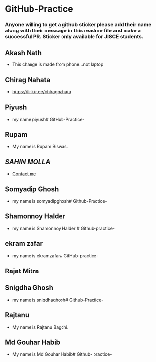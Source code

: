 # GitHub-Practice
### Anyone willing to get a github sticker please add their name along with their message in this readme file and make a successful PR. Sticker only available for JISCE students.

## Akash Nath
- This change is made from phone...not laptop
## Chirag Nahata
- https://linktr.ee/chiragnahata
## Piyush
- my name piyush# GitHub-Practice-
## Rupam 
- My name is Rupam Biswas.
## *SAHIN MOLLA*
- [Contact me](https://linktr.ee/sahinmolla)
## Somyadip Ghosh
- my name is somyadipghosh# Github-Practice-
## Shamonnoy Halder
- my name is Shamonnoy Halder # Github-practice-
## ekram zafar
- my name is ekramzafar# GitHub-practice-
## Rajat Mitra

## Snigdha Ghosh
- my name is snigdhaghosh# Github-Practice-
## Rajtanu
- My name is Rajtanu Bagchi.
## Md Gouhar Habib
- My name is Md Gouhar Habib# Github- practice-



